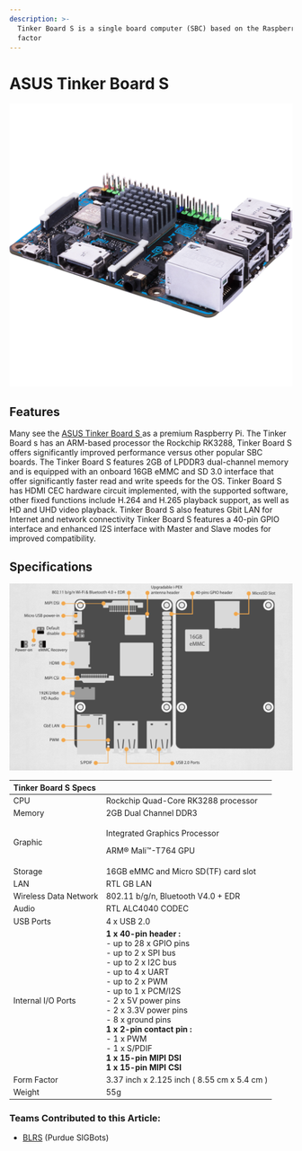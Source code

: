 ```yaml
---
description: >-
  Tinker Board S is a single board computer (SBC) based on the Raspberry Pi form
  factor
---
```


# ASUS Tinker Board S

![ASUS Tinkerboard S](../../../.gitbook/assets/asus_90me0031_m0aay0_tinker_board_s_motherboard_1418508.jpg)

## Features

Many see the [ASUS Tinker Board S ](https://www.asus.com/us/Single-Board-Computer/Tinker-Board-S/)as a premium Raspberry Pi. The Tinker Board s has an ARM-based processor the Rockchip RK3288, Tinker Board S offers significantly improved performance versus other popular SBC boards. The Tinker Board S features 2GB of LPDDR3 dual-channel memory and is equipped with an onboard 16GB eMMC and SD 3.0 interface that offer significantly faster read and write speeds for the OS. Tinker Board S has HDMI CEC hardware circuit implemented, with the supported software, other fixed functions include H.264 and H.265 playback support, as well as HD and UHD video playback. Tinker Board S also features Gbit LAN for Internet and network connectivity Tinker Board S features a 40-pin GPIO interface and enhanced I2S interface with Master and Slave modes for improved compatibility.

## Specifications

![](../../../.gitbook/assets/screen-shot-2020-05-24-at-10.26.48-am.png)

<table>
  <thead>
    <tr>
      <th style="text-align:left">Tinker Board S Specs</th>
      <th style="text-align:left"></th>
    </tr>
  </thead>
  <tbody>
    <tr>
      <td style="text-align:left">CPU</td>
      <td style="text-align:left">Rockchip Quad-Core RK3288 processor</td>
    </tr>
    <tr>
      <td style="text-align:left">Memory</td>
      <td style="text-align:left">2GB Dual Channel DDR3</td>
    </tr>
    <tr>
      <td style="text-align:left">Graphic</td>
      <td style="text-align:left">
        <p>Integrated Graphics Processor</p>
        <p>ARM&#xAE; Mali&#x2122;-T764 GPU</p>
      </td>
    </tr>
    <tr>
      <td style="text-align:left">Storage</td>
      <td style="text-align:left">16GB eMMC and Micro SD(TF) card slot</td>
    </tr>
    <tr>
      <td style="text-align:left">LAN</td>
      <td style="text-align:left">RTL GB LAN</td>
    </tr>
    <tr>
      <td style="text-align:left">Wireless Data Network</td>
      <td style="text-align:left">802.11 b/g/n, Bluetooth V4.0 + EDR</td>
    </tr>
    <tr>
      <td style="text-align:left">Audio</td>
      <td style="text-align:left">RTL ALC4040 CODEC</td>
    </tr>
    <tr>
      <td style="text-align:left">USB Ports</td>
      <td style="text-align:left">4 x USB 2.0</td>
    </tr>
    <tr>
      <td style="text-align:left">Internal I/O Ports</td>
      <td style="text-align:left"><b>1 x 40-pin header :</b>
        <br />- up to 28 x GPIO pins
        <br />- up to 2 x SPI bus
        <br />- up to 2 x I2C bus
        <br />- up to 4 x UART
        <br />- up to 2 x PWM
        <br />- up to 1 x PCM/I2S
        <br />- 2 x 5V power pins
        <br />- 2 x 3.3V power pins
        <br />- 8 x ground pins
        <br /><b>1 x 2-pin contact pin :</b>
        <br />- 1 x PWM
        <br />- 1 x S/PDIF
        <br /><b>1 x 15-pin MIPI DSI</b>
        <br /><b>1 x 15-pin MIPI CSI</b>
      </td>
    </tr>
    <tr>
      <td style="text-align:left">Form Factor</td>
      <td style="text-align:left">3.37 inch x 2.125 inch ( 8.55 cm x 5.4 cm )</td>
    </tr>
    <tr>
      <td style="text-align:left">Weight</td>
      <td style="text-align:left">55g</td>
    </tr>
  </tbody>
</table>

### Teams Contributed to this Article:

* [BLRS](https://purduesigbots.com/) \(Purdue SIGBots\)


